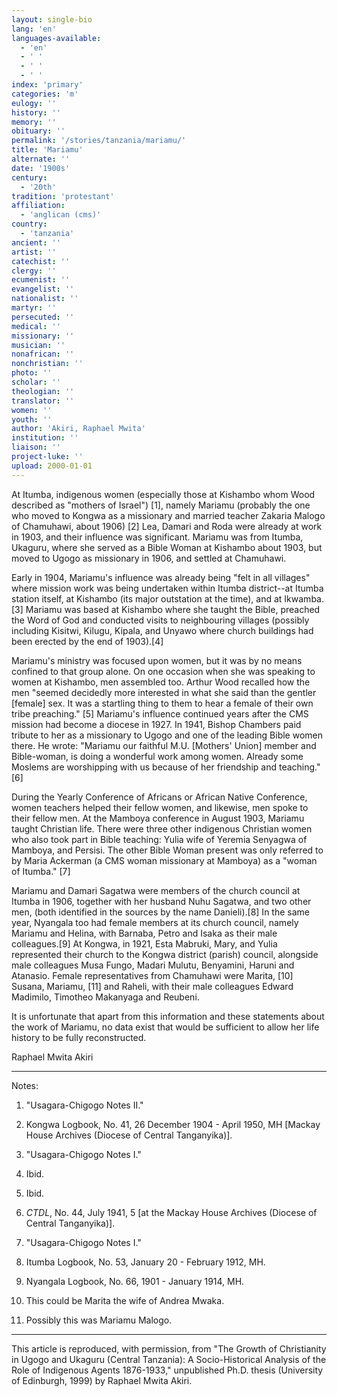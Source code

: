 ```yaml
---
layout: single-bio
lang: 'en'
languages-available:
  - 'en'
  - ' '
  - ' '
  - ' '
index: 'primary'
categories: 'm'
eulogy: ''
history: ''
memory: ''
obituary: ''
permalink: '/stories/tanzania/mariamu/'
title: 'Mariamu'
alternate: ''
date: '1900s'
century:
  - '20th'
tradition: 'protestant'
affiliation:
  - 'anglican (cms)'
country:
  - 'tanzania'
ancient: ''
artist: ''
catechist: ''
clergy: ''
ecumenist: ''
evangelist: ''
nationalist: ''
martyr: ''
persecuted: ''
medical: ''
missionary: ''
musician: ''
nonafrican: ''
nonchristian: ''
photo: ''
scholar: ''
theologian: ''
translator: ''
women: ''
youth: ''
author: 'Akiri, Raphael Mwita'
institution: ''
liaison: ''
project-luke: ''
upload: 2000-01-01
---
```



At Itumba, indigenous women (especially those at Kishambo whom Wood described as "mothers of Israel") [1],  namely Mariamu (probably the one who moved to Kongwa as a missionary and married teacher Zakaria Malogo of Chamuhawi, about 1906) [2]  Lea, Damari and Roda were already at work in 1903, and their influence was significant. Mariamu was from Itumba, Ukaguru, where she served as a Bible Woman at Kishambo about 1903, but moved to Ugogo as missionary in 1906, and settled at Chamuhawi.

Early in 1904, Mariamu's influence was already being "felt in all villages" where mission work was being undertaken within Itumba district--at Itumba station itself, at Kishambo (its major outstation at the time), and at Ikwamba.[3]  Mariamu was based at Kishambo where she taught the Bible, preached the Word of God and conducted visits to neighbouring villages (possibly including Kisitwi, Kilugu, Kipala, and Unyawo where church buildings had been erected by the end of 1903).[4]

Mariamu's ministry was focused upon women, but it was by no means confined to that group alone. On one occasion when she was speaking to women at Kishambo, men assembled too. Arthur Wood recalled how the men "seemed decidedly more interested in what she said than the gentler [female] sex. It was a startling thing to them to hear a female of their own tribe preaching." [5] Mariamu's influence continued years after the CMS mission had become a diocese in 1927. In 1941, Bishop Chambers paid tribute to her as a missionary to Ugogo and one of the leading Bible women there. He wrote: "Mariamu our faithful M.U. [Mothers' Union] member and Bible-woman, is doing a wonderful work among women. Already some Moslems are worshipping with us because of her friendship and teaching." [6]

During the Yearly Conference of Africans  or African Native Conference, women teachers helped their fellow women, and likewise, men spoke to their fellow men. At the Mamboya conference in August 1903, Mariamu taught Christian life. There were three other indigenous Christian women who also took part in Bible teaching: Yulia wife of Yeremia Senyagwa of Mamboya, and Persisi. The other Bible Woman present was only referred to by Maria Ackerman (a CMS woman missionary at Mamboya) as a "woman of Itumba." [7]

Mariamu and Damari Sagatwa were members of the church council at Itumba in 1906, together with her husband Nuhu Sagatwa, and two other men, (both identified in the sources by the name Danieli).[8]  In the same year, Nyangala too had female members at its church council, namely Mariamu and Helina, with Barnaba, Petro and Isaka as their male colleagues.[9]  At Kongwa, in 1921, Esta Mabruki, Mary, and Yulia represented their church to the Kongwa district (parish) council, alongside male colleagues Musa Fungo, Madari Mulutu, Benyamini, Haruni and Atanasio. Female representatives from Chamuhawi were Marita, [10]  Susana, Mariamu, [11]  and Raheli, with their  male colleagues Edward Madimilo, Timotheo Makanyaga and Reubeni.

It is unfortunate that apart from this information and these statements about the work of Mariamu, no data exist that would be sufficient to allow her life history to be fully reconstructed.

Raphael Mwita Akiri

---

Notes:

1.   "Usagara-Chigogo Notes II."

2. Kongwa Logbook, No. 41, 26 December 1904 - April 1950, MH [Mackay House Archives (Diocese of Central Tanganyika)].

3. "Usagara-Chigogo Notes I."

4. Ibid.

5.  Ibid.

6. *CTDL*, No. 44, July 1941, 5 [at the Mackay House Archives (Diocese of Central Tanganyika)].

7. "Usagara-Chigogo Notes I."

8. Itumba Logbook, No. 53, January 20 - February 1912, MH.

9. Nyangala Logbook, No. 66, 1901 - January 1914, MH.

10.  This could be Marita the wife of Andrea Mwaka.

11. Possibly this was Mariamu Malogo.

---

This article is reproduced, with permission, from "The Growth of Christianity
in Ugogo and Ukaguru (Central Tanzania): A Socio-Historical Analysis of the Role of Indigenous Agents
1876-1933," unpublished Ph.D. thesis (University of Edinburgh, 1999) by Raphael Mwita Akiri.